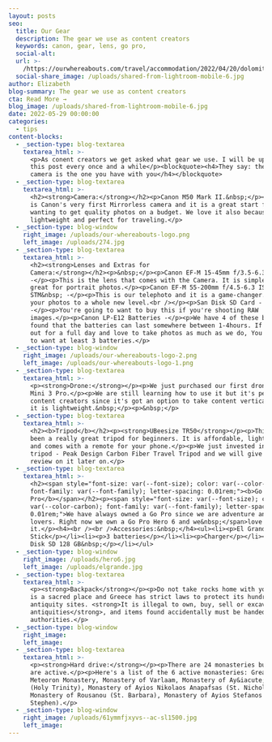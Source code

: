 ```yaml
---
layout: posts
seo:
  title: Our Gear
  description: The gear we use as content creators
  keywords: canon, gear, lens, go pro,
  social-alt:
  url: >-
    /https://ourwhereabouts.com/travel/accommodation/2022/04/20/dolomites-travel-guide.html
  social-share_image: /uploads/shared-from-lightroom-mobile-6.jpg
author: Elizabeth
blog-summary: The gear we use as content creators
cta: Read More →
blog_image: /uploads/shared-from-lightroom-mobile-6.jpg
date: 2022-05-29 00:00:00
categories:
  - tips
content-blocks:
  - _section-type: blog-textarea
    textarea_html: >-
      <p>As conent creators we get asked what gear we use. I will be updating
      this post every once and a while</p><blockquote><h4>They say: the best
      camera is the one you have with you</h4></blockquote>
  - _section-type: blog-textarea
    textarea_html: >-
      <h2><strong>Camera:</strong></h2><p>Canon M50 Mark II.&nbsp;</p><p>The M50
      is Canon's very first Mirrorless camera and it is a great start for those
      wanting to get quality photos on a budget. We love it also because it is
      lightweight and perfect for traveling.</p>
  - _section-type: blog-window
    right_image: /uploads/our-whereabouts-logo.png
    left_image: /uploads/274.jpg
  - _section-type: blog-textarea
    textarea_html: >-
      <h2><strong>Lenses and Extras for
      Camera:</strong></h2><p>&nbsp;</p><p>Canon EF-M 15-45mm f/3.5-6.3 IS STM
      -</p><p>This is the lens that comes with the Camera. It is simple and
      great for portrait photos.</p><p>Canon EF-M 55-200mm f/4.5-6.3 IS
      STM&nbsp; -</p><p>This is our telephoto and it is a game-changer. It takes
      your photos to a whole new level.<br />​​​​​</p><p>San Disk SD Card - 2TB
      -</p><p>You're going to want to buy this if you're shooting RAW
      images.</p><p>Canon LP-E12 Batteries -</p><p>We have 4 of these because we
      found that the batteries can last somewhere between 1-4hours. If you're
      out for a full day and love to take photos as much as we do, You're going
      to want at least 3 batteries.</p>
  - _section-type: blog-window
    right_image: /uploads/our-whereabouts-logo-2.png
    left_image: /uploads/our-whereabouts-logo-1.png
  - _section-type: blog-textarea
    textarea_html: >-
      <p><strong>Drone:</strong></p><p>We just purchased our first drone DJI
      Mini 3 Pro.</p><p>We are still learning how to use it but it's perfect for
      content creators since it's got an option to take content vertically and
      it is lightweight.&nbsp;</p><p>&nbsp;</p>
  - _section-type: blog-textarea
    textarea_html: >-
      <h2><b>Tripod</b></h2><p><strong>UBeesize TR50</strong></p><p>This has
      been a really great tripod for beginners. It is affordable, lightweights
      and comes with a remote for your phone.</p><p>We just invested in a new
      tripod - Peak Design Carbon Fiber Travel Tripod and we will give our
      review on it later on.</p>
  - _section-type: blog-textarea
    textarea_html: >-
      <h2><span style="font-size: var(--font-size); color: var(--color-carbon);
      font-family: var(--font-family); letter-spacing: 0.01rem;"><b>Go
      Pro</b></span></h2><p><span style="font-size: var(--font-size); color:
      var(--color-carbon); font-family: var(--font-family); letter-spacing:
      0.01rem;">We have always owned a Go Pro since we are adventure and water
      lovers. Right now we own a Go Pro Hero 6 and we&nbsp;</span>love
      it.</p><h4><br /><br />Accessories:&nbsp;</h4><ul><li><p>El Grande Selfie
      Stick</p></li><li><p>3 batteries</p></li><li><p>Charger</p></li><li><p>San
      Disk SD 128 GB&nbsp;</p></li></ul>
  - _section-type: blog-window
    right_image: /uploads/hero6.jpg
    left_image: /uploads/elgrande.jpg
  - _section-type: blog-textarea
    textarea_html: >-
      <p><strong>Backpack</strong></p><p>Do not take rocks home with you! This
      is a sacred place and Greece has strict laws to protect its hundreds of
      antiquity sites. <strong>It is illegal to own, buy, sell or excavate
      antiquities</strong>, and items found accidentally must be handed over to
      authorities.</p>
  - _section-type: blog-window
    right_image:
    left_image:
  - _section-type: blog-textarea
    textarea_html: >-
      <p><strong>Hard drive:</strong></p><p>There are 24 monasteries but only 6
      are active.</p><p>Here's a list of the 6 active monasteries: Great
      Meteoron Monastery, Monastery of Varlaam, Monastery of Ay&iacute;a Triada
      (Holy Trinity), Monastery of Ayios Nikolaos Anapafsas (St. Nicholas),
      Monastery of Rousanou (St. Barbara), Monastery of Ayios Stefanos (St.
      Stephen).</p>
  - _section-type: blog-window
    right_image: /uploads/61ymmfjxyvs--ac-sl1500.jpg
    left_image:
---
```

